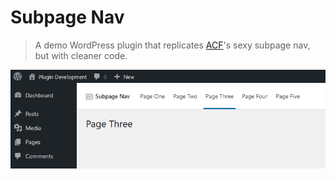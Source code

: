 # Subpage Nav

> A demo WordPress plugin that replicates [ACF](https://www.advancedcustomfields.com/)'s sexy subpage nav, but with cleaner code.

![screenshot](/screenshot.png)

